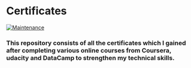# Certificates

[![Maintenance](https://img.shields.io/badge/Up%20to%20date-yes-green.svg?style=plastic&logo=appveyor)](https://github.com/mayank1101/Certificates/actions)

### This repository consists of all the certificates which I gained after completing various online courses from Coursera, udacity and DataCamp to strengthen my technical skills. 
